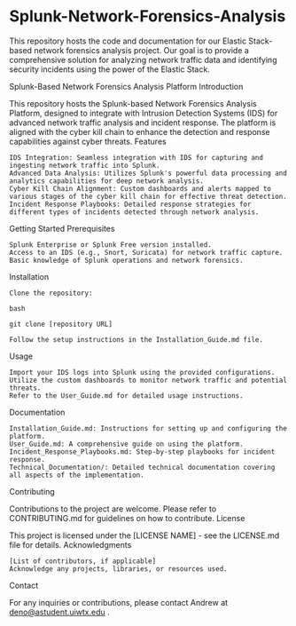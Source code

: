 # Splunk-Network-Forensics-Analysis
This repository hosts the code and documentation for our Elastic Stack-based network forensics analysis project. Our goal is to provide a comprehensive solution for analyzing network traffic data and identifying security incidents using the power of the Elastic Stack.

Splunk-Based Network Forensics Analysis Platform
Introduction

This repository hosts the Splunk-based Network Forensics Analysis Platform, designed to integrate with Intrusion Detection Systems (IDS) for advanced network traffic analysis and incident response. The platform is aligned with the cyber kill chain to enhance the detection and response capabilities against cyber threats.
Features

    IDS Integration: Seamless integration with IDS for capturing and ingesting network traffic into Splunk.
    Advanced Data Analysis: Utilizes Splunk's powerful data processing and analytics capabilities for deep network analysis.
    Cyber Kill Chain Alignment: Custom dashboards and alerts mapped to various stages of the cyber kill chain for effective threat detection.
    Incident Response Playbooks: Detailed response strategies for different types of incidents detected through network analysis.

Getting Started
Prerequisites

    Splunk Enterprise or Splunk Free version installed.
    Access to an IDS (e.g., Snort, Suricata) for network traffic capture.
    Basic knowledge of Splunk operations and network forensics.

Installation

    Clone the repository:

    bash

    git clone [repository URL]

    Follow the setup instructions in the Installation_Guide.md file.

Usage

    Import your IDS logs into Splunk using the provided configurations.
    Utilize the custom dashboards to monitor network traffic and potential threats.
    Refer to the User_Guide.md for detailed usage instructions.

Documentation

    Installation_Guide.md: Instructions for setting up and configuring the platform.
    User_Guide.md: A comprehensive guide on using the platform.
    Incident_Response_Playbooks.md: Step-by-step playbooks for incident response.
    Technical_Documentation/: Detailed technical documentation covering all aspects of the implementation.

Contributing

Contributions to the project are welcome. Please refer to CONTRIBUTING.md for guidelines on how to contribute.
License

This project is licensed under the [LICENSE NAME] - see the LICENSE.md file for details.
Acknowledgments

    [List of contributors, if applicable]
    Acknowledge any projects, libraries, or resources used.

Contact

For any inquiries or contributions, please contact Andrew at deno@astudent.uiwtx.edu
.
